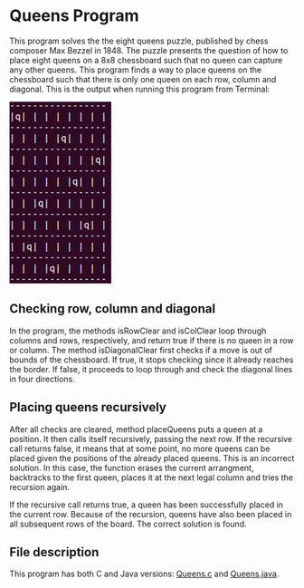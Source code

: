 # Queens Program

This program solves the the eight queens puzzle, published by chess composer Max Bezzel in 1848. The puzzle presents the question of how to place eight queens on a 8x8 chessboard such that no queen can capture any other queens. 
This program finds a way to place queens on the chessboard such that there is only one queen on each row, column and diagonal. This is the output when running this program from Terminal:

![](board.png)

## Checking row, column and diagonal

In the program, the methods isRowClear and isColClear loop through columns and rows, respectively, and return true if there is no queen in a row or column. The method isDiagonalClear first checks if a move is out of bounds of the chessboard. If true, it stops checking since it already reaches the border. If false, it proceeds to loop through and check the diagonal lines in four directions.

## Placing queens recursively

After all checks are cleared, method placeQueens puts a queen at a position. It then calls itself recursively, passing the next row. If the recursive call returns false, it means that at some point, no more queens can be placed given the positions of the already placed queens. This is an incorrect solution. In this case, the function erases the current arrangment, backtracks to the first queen, places it at the next legal column and tries the recursion again.

If the recursive call returns true, a queen has been successfully placed in the current row. Because of the recursion, queens have also been placed in all subsequent rows of the board. The correct solution is found. 

## File description

This program has both C and Java versions: [Queens.c](https://github.com/vantrinh7/QueensProgram/blob/master/queens.c) and [Queens.java](https://github.com/vantrinh7/QueensProgram/blob/master/src/Queens.java).

